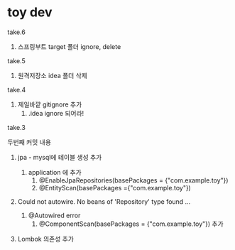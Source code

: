 # toy dev

take.6
1. 스프링부트 target 폴더 ignore, delete

take.5
1. 원격저장소 idea 폴더 삭제

take.4
1. 제일바깥 gitignore 추가
   1. .idea ignore 되어라!
   
take.3

두번째 커밋 내용
1. jpa - mysql에 테이블 생성 추가 
   1. application 에 추가 
      1. @EnableJpaRepositories(basePackages = {"com.example.toy"})
      2. @EntityScan(basePackages ={"com.example.toy"})


2. Could not autowire. No beans of 'Repository' type found ... 
   1. @Autowired error 
      1. @ComponentScan(basePackages = {"com.example.toy"}) 추가

3. Lombok 의존성 추가